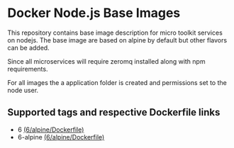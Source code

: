 # Docker Node.js Base Images

This repository contains base image description for micro toolkit services on nodejs. The base image are based on alpine by default but other flavors can be added.

Since all microservices will require zeromq installed along with npm requirements.

For all images the a application folder is created and permissions set to the node user.

## Supported tags and respective Dockerfile links

* 6 [(6/alpine/Dockerfile)](https://github.com/micro-toolkit/docker/node_6-alpine/Dockerfile)
* 6-alpine [(6/alpine/Dockerfile)](https://github.com/micro-toolkit/docker/node_6-alpine/Dockerfile)
